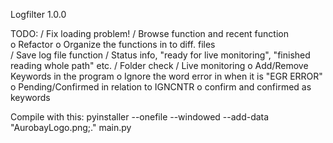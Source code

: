 Logfilter 1.0.0

TODO:
    / Fix loading problem!
    / Browse function and recent function     
    o Refactor
    o Organize the functions in to diff. files     
    / Save log file function 
    / Status info, "ready for live monitoring", "finished reading whole path" etc. 
    / Folder check
    / Live monitoring
    o Add/Remove Keywords in the program
    o Ignore the word error in when it is "EGR ERROR"
    o Pending/Confirmed in relation to IGNCNTR 
    o confirm and confirmed as keywords

Compile with this:
pyinstaller --onefile --windowed --add-data "AurobayLogo.png;." main.py

